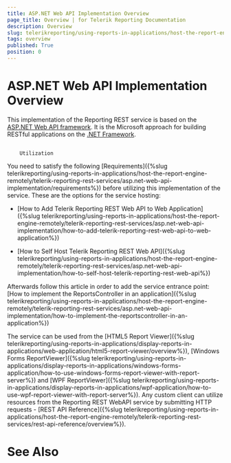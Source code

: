 ```yaml
---
title: ASP.NET Web API Implementation Overview
page_title: Overview | for Telerik Reporting Documentation
description: Overview
slug: telerikreporting/using-reports-in-applications/host-the-report-engine-remotely/telerik-reporting-rest-services/asp.net-web-api-implementation/overview
tags: overview
published: True
position: 0
---
```


# ASP.NET Web API Implementation Overview



This implementation of the Reporting REST service is based on the
        [ASP.NET Web API framework](http://www.asp.net/web-api).
        It is the Microsoft approach for building RESTful applications on the
        [.NET Framework](http://msdn.microsoft.com/netframework/).
      

## 
        Utilization
      

You need to satisfy the following  [Requirements]({%slug telerikreporting/using-reports-in-applications/host-the-report-engine-remotely/telerik-reporting-rest-services/asp.net-web-api-implementation/requirements%})
          before utilizing this implementation of the service. These are the options for
          the service hosting:
        

* [How to Add Telerik Reporting REST Web API to Web Application]({%slug telerikreporting/using-reports-in-applications/host-the-report-engine-remotely/telerik-reporting-rest-services/asp.net-web-api-implementation/how-to-add-telerik-reporting-rest-web-api-to-web-application%})

* [How to Self Host Telerik Reporting REST Web API]({%slug telerikreporting/using-reports-in-applications/host-the-report-engine-remotely/telerik-reporting-rest-services/asp.net-web-api-implementation/how-to-self-host-telerik-reporting-rest-web-api%})

Afterwards follow this article in order to add the service entrance point:
          [How to implement the ReportsController in an application]({%slug telerikreporting/using-reports-in-applications/host-the-report-engine-remotely/telerik-reporting-rest-services/asp.net-web-api-implementation/how-to-implement-the-reportscontroller-in-an-application%})

The service can be used from the [HTML5 Report Viewer]({%slug telerikreporting/using-reports-in-applications/display-reports-in-applications/web-application/html5-report-viewer/overview%}),
          [Windows Forms ReportViewer]({%slug telerikreporting/using-reports-in-applications/display-reports-in-applications/windows-forms-application/how-to-use-windows-forms-report-viewer-with-report-server%})
          and [WPF ReportViewer]({%slug telerikreporting/using-reports-in-applications/display-reports-in-applications/wpf-application/how-to-use-wpf-report-viewer-with-report-server%}).
          Any custom client can utilize resources from the Reporting REST WebAPI  service by submitting HTTP requests -
          [REST API Reference]({%slug telerikreporting/using-reports-in-applications/host-the-report-engine-remotely/telerik-reporting-rest-services/rest-api-reference/overview%}).
        

# See Also
